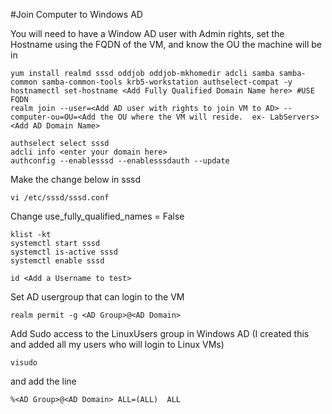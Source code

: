 #Join Computer to Windows AD

You will need to have a Window AD user with Admin rights, set the Hostname using the FQDN of the VM, and know the OU the machine will be in

```
yum install realmd sssd oddjob oddjob-mkhomedir adcli samba samba-common samba-common-tools krb5-workstation authselect-compat -y
hostnamectl set-hostname <Add Fully Qualified Domain Name here> #USE FQDN
realm join --user=<Add AD user with rights to join VM to AD> --computer-ou=OU=<Add the OU where the VM will reside.  ex- LabServers> <Add AD Domain Name>
```   


```
authselect select sssd
adcli info <enter your domain here>
authconfig --enablesssd --enablesssdauth --update
```
Make the change below in sssd
```
vi /etc/sssd/sssd.conf
```
Change use_fully_qualified_names = False

```
klist -kt
systemctl start sssd
systemctl is-active sssd
systemctl enable sssd
```



```
id <Add a Username to test>
```

Set AD usergroup that can login to the VM
```
realm permit -g <AD Group>@<AD Domain>

```

Add Sudo access to the LinuxUsers group in Windows AD (I created this and added all my users who will login to Linux VMs)
``` 
visudo
```
and add the line
```
%<AD Group>@<AD Domain> ALL=(ALL)  ALL
```
